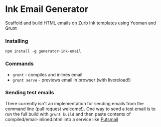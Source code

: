 # Ink Email Generator

Scaffold and build HTML emails on Zurb Ink templates using Yeoman and Grunt

### Installing
`npm install -g generator-ink-email`

### Commands
 - `grunt` - compiles and inlines email
 - `grunt serve` - previews email in browser (with livereload!)

### Sending test emails
There currently isn't an implementation for sending emails from the command 
line (pull request welcome!). One way to send a test email is to run the full 
build with `grunt build` and then paste contents of compiled/email-inlined.html 
into a service like [Putsmail](https://putsmail.com/)
